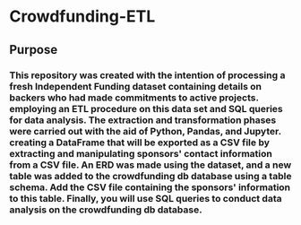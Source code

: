 # Crowdfunding-ETL

## Purpose

### This repository was created with the intention of processing a fresh Independent Funding dataset containing details on backers who had made commitments to active projects. employing an ETL procedure on this data set and SQL queries for data analysis. The extraction and transformation phases were carried out with the aid of Python, Pandas, and Jupyter. creating a DataFrame that will be exported as a CSV file by extracting and manipulating sponsors' contact information from a CSV file. An ERD was made using the dataset, and a new table was added to the crowdfunding db database using a table schema. Add the CSV file containing the sponsors' information to this table. Finally, you will use SQL queries to conduct data analysis on the crowdfunding db database.
